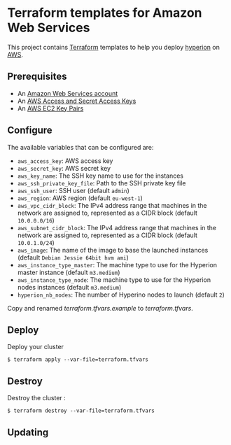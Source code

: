 # Terraform templates for Amazon Web Services

This project contains [Terraform][] templates to help you deploy [hyperion][] on [AWS][].

## Prerequisites

* An [Amazon Web Services account](http://aws.amazon.com/)
* An [AWS Access and Secret Access Keys](http://docs.aws.amazon.com/AWSSimpleQueueService/latest/SQSGettingStartedGuide/AWSCredentials.html)
* An [AWS EC2 Key Pairs](http://docs.aws.amazon.com/AWSEC2/latest/UserGuide/ec2-key-pairs.html)


## Configure

The available variables that can be configured are:

* `aws_access_key`: AWS access key
* `aws_secret_key`: AWS secret key
* `aws_key_name`: The SSH key name to use for the instances
* `aws_ssh_private_key_file`: Path to the SSH private key file
* `aws_ssh_user`: SSH user (default `admin`)
* `aws_region`: AWS region (default `eu-west-1`)
* `aws_vpc_cidr_block`: The IPv4 address range that machines in the network are assigned to, represented as a CIDR block (default `10.0.0.0/16`)
* `aws_subnet_cidr_block`: The IPv4 address range that machines in the network are assigned to, represented as a CIDR block (default `10.0.1.0/24`)
* `aws_image`: The name of the image to base the launched instances (default `Debian Jessie 64bit hvm ami`)
* `aws_instance_type_master`: The machine type to use for the Hyperion master instance (default `m3.medium`)
* `aws_instance_type_node`: The machine type to use for the Hyperion nodes instances (default `m3.medium`)
* `hyperion_nb_nodes`: The number of Hyperino nodes to launch (default `2`)

Copy and renamed *terraform.tfvars.example* to *terraform.tfvars*.

## Deploy

Deploy your cluster

    $ terraform apply --var-file=terraform.tfvars

## Destroy

Destroy the cluster :

    $ terraform destroy --var-file=terraform.tfvars

## Updating



[Terraform]: https://www.terraform.io/
[AWS]: https://aws.amazon.com/

[hyperion]: http://github.com/nlamirault/hyperion
